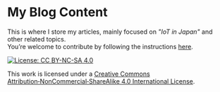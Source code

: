 # My Blog Content

This is where I store my articles, mainly focused on _"IoT in Japan"_ and other related topics.  
You’re welcome to contribute by following the instructions [here](CONTRIBUTING).

[![License: CC BY-NC-SA 4.0](https://licensebuttons.net/l/by-nc-sa/4.0/88x31.png)](https://creativecommons.org/licenses/by-nc-sa/4.0/)

This work is licensed under a [Creative Commons Attribution‑NonCommercial‑ShareAlike 4.0 International License](https://creativecommons.org/licenses/by-nc-sa/4.0/).